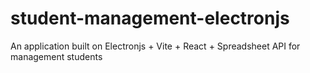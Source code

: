 # student-management-electronjs
An application built on Electronjs + Vite + React + Spreadsheet API for management students
